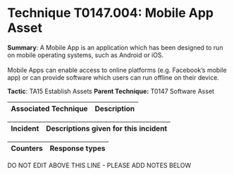 # Technique T0147.004: Mobile App Asset

**Summary**: A Mobile App is an application which has been designed to run on mobile operating systems, such as Android or iOS.<br><br>Mobile Apps can enable access to online platforms (e.g. Facebook’s mobile app) or can provide software which users can run offline on their device.

**Tactic**: TA15 Establish Assets           **Parent Technique:** T0147 Software Asset


| Associated Technique | Description |
| --------- | ------------------------- |



| Incident | Descriptions given for this incident |
| -------- | -------------------- |



| Counters | Response types |
| -------- | -------------- |


DO NOT EDIT ABOVE THIS LINE - PLEASE ADD NOTES BELOW